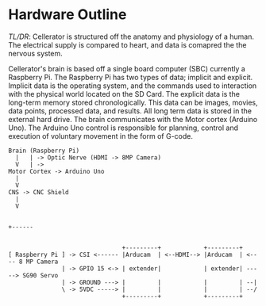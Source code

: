 



# Hardware Outline

*TL/DR*: Cellerator is structured off the anatomy and physiology of a human.  The electrical supply is compared to heart, and data is comapred the the nervous system.  

Cellerator's brain is based off a single board computer (SBC) currently a Raspberry Pi.  The Raspberry Pi has two types of data; implicit and explicit.  Implicit data is the operating system, and the commands used to interaction with the physical world located on the SD Card.  The explicit data is the long-term memory stored chronologically. This data can be images, movies, data points, processed data, and results.  All long term data is stored in the external hard drive. The brain communicates with the Motor cortex (Arduino Uno).  The Arduino Uno control is responsible for planning, control and execution of voluntary movement in the form of G-code.   




```
Brain (Raspberry Pi)
  |   | -> Optic Nerve (HDMI -> 8MP Camera) 
  V   | ->  
Motor Cortex -> Arduino Uno
  |
  V
CNS -> CNC Shield
  |
  V


```

```
+------


                                +---------+            +---------+
[ Raspberry Pi ] -> CSI <------ |Arducam  | <--HDMI--> |Arducam  | <---- 8 MP Camera
               | -> GPIO 15 <-> | extender|            | extender| -----> SG90 Servo
               | -> GROUND ---> |         |            |         | --|
               \ -> 5VDC -----> |         |            |         | --/
                                +---------+            +---------+



```
